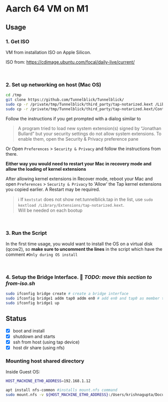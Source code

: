 # Aarch 64 VM on M1
## Usage
### 1. Get ISO
VM from installation ISO on Apple Silicon.

ISO from: https://cdimage.ubuntu.com/focal/daily-live/current/ 

<br />

### 2. Set up networking on host (Mac OS)
```sh
cd /tmp 
git clone https://github.com/Tunnelblick/Tunnelblick/
sudo cp -r /private/tmp/Tunnelblick/third_party/tap-notarized.kext /Library/Extensions/
sudo cp -r /private/tmp/Tunnelblick/third_party/tap-notarized.kext/Contents/Info.plist /Library/LaunchDaemons/net.tunnelblick.tap.plist
```
Follow the instructions if you get prompted with a dialog similar to 
> A program tried to load new system extension(s) signed by “Jonathan Bullard” but your security settings do not allow system extensions. To enable them, open the Security & Privacy preference pane

Or Open `Preferences` > `Security & Privacy` and follow the instructions from there. 

**Either way you would need to restart your Mac in recovery mode and allow the loading of kernel extensions**

After allowing kernel extensions in Recover mode, reboot your Mac and open `Preferences` > `Security & Privacy` to 'Allow' the Tap kernel extensions you copied earlier. A Restart may be required.

> ℹ️ If `kextstat` does not show net.tunnelblick.tap in the list, use `sudo kextload /Library/Extensions/tap-notarized.kext`. \
Will be needed on each bootup

<!-- **In a separate shell, which you make sure to keep alive**
```sh
sudo su - 
exec 4<>/dev/tap0  # opens device, creates interface tap0
ifconfig tap0
ifconfig tap0 inet 10.0.2.9/24 #assign some value to tap0
``` -->

<br />

### 3. Run the Script
In the first time usage, you would want to install the OS on a virtual disk (qcow2), so **make sure to uncomment the lines** in the script which have the comment `#Only during OS install`

<br />

### 4. Setup the Bridge Interface. 📝 _TODO: move this section to from-iso.sh_
```sh
sudo ifconfig bridge create # create a bridge interface
sudo ifconfig bridge1 addm tap0 addm en0 # add en0 and tap0 as member to bridge1
sudo ifconfig bridge1 up
```


## Status
- [x] boot and install
- [x] shutdown and starts
- [x] ssh from host (using tap device)
- [x] host dir share (using nfs)

### Mounting host shared directory
Inside Guest OS:
```sh
HOST_MACHINE_ETH0_ADDRESS=192.168.1.12

apt install nfs-common #installs mount.nfs command
sudo mount.nfs -v ${HOST_MACHINE_ETH0_ADDRESS}:/Users/krishnagupta/Documents/git-repos /mnt -o vers=3
```
